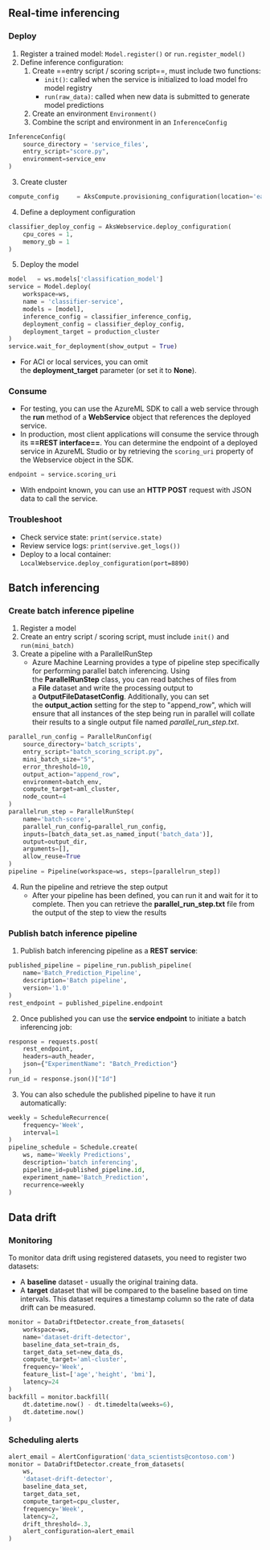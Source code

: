 ## Real-time inferencing

### Deploy

1. Register a trained model: `Model.register()` or `run.register_model()`
2. Define inference configuration:
	1. Create ==entry script / scoring script==, must include two functions:
		- `init()`: called when the service is initialized to load model fro model registry
		- `run(raw_data)`: called when new data is submitted to generate model predictions
	2. Create an environment `Environment()`
	3. Combine the script and environment in an `InferenceConfig`
```python
InferenceConfig(
	source_directory = 'service_files', 
	entry_script="score.py", 
	environment=service_env
)
```
3. Create cluster 
```python
compute_config     = AksCompute.provisioning_configuration(location='eastus') production_cluster = ComputeTarget.create(ws, cluster_name, compute_config)
```
4. Define a deployment configuration
```python
classifier_deploy_config = AksWebservice.deploy_configuration(
	cpu_cores = 1, 
	memory_gb = 1
)
```
5. Deploy the model
```python
model   = ws.models['classification_model']
service = Model.deploy(
	workspace=ws, 
	name = 'classifier-service', 
	models = [model], 
	inference_config = classifier_inference_config, 
	deployment_config = classifier_deploy_config, 
	deployment_target = production_cluster
)
service.wait_for_deployment(show_output = True)
```
- For ACI or local services, you can omit the **deployment_target** parameter (or set it to **None**).

### Consume

- For testing, you can use the AzureML SDK to call a web service through the **run** method of a **WebService** object that references the deployed service.
- In production, most client applications will consume the service through its **==REST interface==**. You can determine the endpoint of a deployed service in AzureML Studio or by retrieving the `scoring_uri` property of the Webservice object in the SDK.
```python
endpoint = service.scoring_uri
```
- With endpoint known, you can use an **HTTP POST** request with JSON data to call the service.

### Troubleshoot
- Check service state: `print(service.state)`
- Review service logs: `print(servive.get_logs())`
- Deploy to a local container: `LocalWebservice.deploy_configuration(port=8890)`

## Batch inferencing

### Create batch inference pipeline

1. Register a model
2. Create an entry script / scoring script, must include `init()` and `run(mini_batch)`
3. Create a pipeline with a ParallelRunStep
	- Azure Machine Learning provides a type of pipeline step specifically for performing parallel batch inferencing. Using the **ParallelRunStep** class, you can read batches of files from a **File** dataset and write the processing output to a **OutputFileDatasetConfig**. Additionally, you can set the **output_action** setting for the step to "append_row", which will ensure that all instances of the step being run in parallel will collate their results to a single output file named _parallel_run_step.txt_.
```python
parallel_run_config = ParallelRunConfig(
	source_directory='batch_scripts', 
	entry_script="batch_scoring_script.py", 
	mini_batch_size="5", 
	error_threshold=10, 
	output_action="append_row", 
	environment=batch_env, 
	compute_target=aml_cluster, 
	node_count=4
)
parallelrun_step = ParallelRunStep(
	name='batch-score', 
	parallel_run_config=parallel_run_config, 
	inputs=[batch_data_set.as_named_input('batch_data')], 
	output=output_dir, 
	arguments=[], 
	allow_reuse=True
)
pipeline = Pipeline(workspace=ws, steps=[parallelrun_step])
```
4. Run the pipeline and retrieve the step output
	- After your pipeline has been defined, you can run it and wait for it to complete. Then you can retrieve the **parallel_run_step.txt** file from the output of the step to view the results

### Publish batch inference pipeline 

1. Publish batch inferencing pipeline as a **REST service**:
```python
published_pipeline = pipeline_run.publish_pipeline(
	name='Batch_Prediction_Pipeline',
	description='Batch pipeline', 
	version='1.0'
)
rest_endpoint = published_pipeline.endpoint
```
2. Once published you can use the **service endpoint** to initiate a batch inferencing job:
```python
response = requests.post(
	rest_endpoint,
	headers=auth_header,
	json={"ExperimentName": "Batch_Prediction"}
)
run_id = response.json()["Id"]
```
3. You can also schedule the published pipeline to have it run automatically:
```python
weekly = ScheduleRecurrence(
	frequency='Week', 
	interval=1
)
pipeline_schedule = Schedule.create(
	ws, name='Weekly Predictions', 
	description='batch inferencing', 
	pipeline_id=published_pipeline.id, 
	experiment_name='Batch_Prediction', 
	recurrence=weekly
)
```

## Data drift

### Monitoring

To monitor data drift using registered datasets, you need to register two datasets:
- A **baseline** dataset - usually the original training data.
- A **target** dataset that will be compared to the baseline based on time intervals. This dataset requires a timestamp column so the rate of data drift can be measured.
```python
monitor = DataDriftDetector.create_from_datasets(
	workspace=ws, 
	name='dataset-drift-detector', 
	baseline_data_set=train_ds, 
	target_data_set=new_data_ds, 
	compute_target='aml-cluster', 
	frequency='Week', 
	feature_list=['age','height', 'bmi'], 
	latency=24
)
backfill = monitor.backfill(
	dt.datetime.now() - dt.timedelta(weeks=6), 
	dt.datetime.now()
)
```

### Scheduling alerts
```python
alert_email = AlertConfiguration('data_scientists@contoso.com')
monitor = DataDriftDetector.create_from_datasets(
	ws, 
	'dataset-drift-detector', 
	baseline_data_set, 
	target_data_set, 
	compute_target=cpu_cluster, 
	frequency='Week', 
	latency=2, 
	drift_threshold=.3,
	alert_configuration=alert_email
)
```